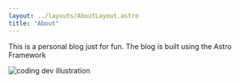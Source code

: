 ```yaml
---
layout: ../layouts/AboutLayout.astro
title: "About"
---
```


This is a personal blog just for fun.
The blog is built using the Astro Framework

<div>
  <img src="/assets/dev.svg" class="sm:w-1/2 mx-auto" alt="coding dev illustration">
</div>